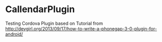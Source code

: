 CallendarPlugin
===============

Testing Cordova Plugin based on Tutorial from http://devgirl.org/2013/09/17/how-to-write-a-phonegap-3-0-plugin-for-android/
